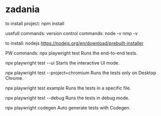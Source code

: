 # zadania

to install project:
npm install


usefull commands:
version control commands:
node -v
nmp -v

to install:
nodejs
https://nodejs.org/en/download/prebuilt-installer



PW commands:
  npx playwright test
    Runs the end-to-end tests.

  npx playwright test --ui
    Starts the interactive UI mode.

  npx playwright test --project=chromium
    Runs the tests only on Desktop Chrome.

  npx playwright test example
    Runs the tests in a specific file.

  npx playwright test --debug
    Runs the tests in debug mode.

  npx playwright codegen
    Auto generate tests with Codegen.